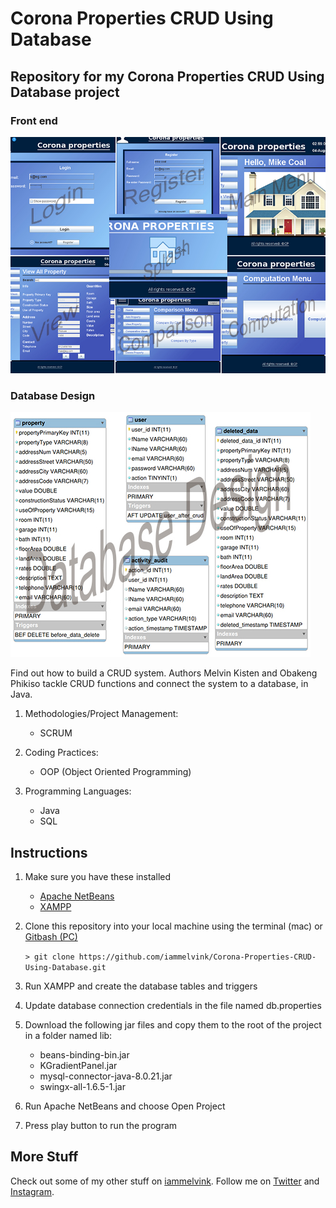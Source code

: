 # Corona Properties CRUD Using Database

## Repository for my Corona Properties CRUD Using Database project

### Front end

![Front end](img/fron-end-corona-properties-collage.jpg 'Front end')

### Database Design

![Database Design](img/corona_properties_erd.jpg 'Database Design')

Find out how to build a CRUD system. Authors Melvin Kisten and Obakeng Phikiso tackle CRUD functions and connect the system to a database, in Java.
1. Methodologies/Project Management:
    - SCRUM
2. Coding Practices:
    - OOP (Object Oriented Programming)

3. Programming Languages:
    - Java
    - SQL

## Instructions

1. Make sure you have these installed

   - [Apache NetBeans](https://netbeans.apache.org/download/index.html 'Apache NetBeans')
   - [XAMPP](https://www.apachefriends.org/download.html 'XAMPP')

2. Clone this repository into your local machine using the terminal (mac) or [Gitbash (PC)](https://git-scm.com/download/win 'Gitbash (PC)')

   `> git clone https://github.com/iammelvink/Corona-Properties-CRUD-Using-Database.git`

3. Run XAMPP and create the database tables and triggers

4. Update database connection credentials in the file named db.properties

5. Download the following jar files and copy them to the root of the project in a folder named lib:

   - beans-binding-bin.jar
   - KGradientPanel.jar
   - mysql-connector-java-8.0.21.jar
   - swingx-all-1.6.5-1.jar

6. Run Apache NetBeans and choose Open Project

7. Press play button to run the program

## More Stuff

Check out some of my other stuff on [iammelvink](https://iammelvink.github.io/ 'iammelvink Portfolio Website'). Follow me on [Twitter](https://twitter.com/iammelvink 'iammelvink') and [Instagram](https://www.instagram.com/iammelvink 'iammelvink').
